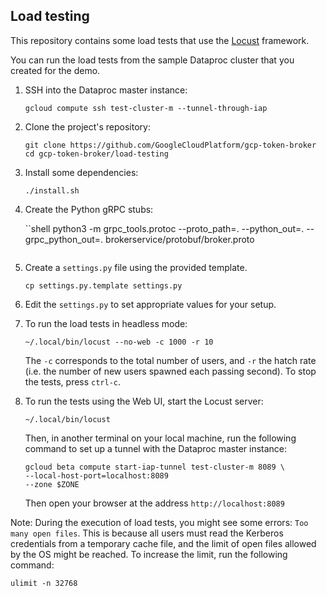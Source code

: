 ## Load testing

This repository contains some load tests that use the [Locust](https://locust.io/) framework.

You can run the load tests from the sample Dataproc cluster that you created for the demo.

1.  SSH into the Dataproc master instance:

    ```shell
    gcloud compute ssh test-cluster-m --tunnel-through-iap
    ```

2.  Clone the project's repository:

    ```shell
    git clone https://github.com/GoogleCloudPlatform/gcp-token-broker
    cd gcp-token-broker/load-testing
    ```

3.  Install some dependencies:

    ```shell
    ./install.sh
    ```

4.  Create the Python gRPC stubs:

    ``shell
    python3 -m grpc_tools.protoc --proto_path=. --python_out=. --grpc_python_out=. brokerservice/protobuf/broker.proto
    ```

5.  Create a `settings.py` file using the provided template.

    ```shell
    cp settings.py.template settings.py
    ```

6.  Edit the `settings.py` to set appropriate values for your setup.

7.  To run the load tests in headless mode:

    ```shell
    ~/.local/bin/locust --no-web -c 1000 -r 10
    ```
    The `-c` corresponds to the total number of users, and `-r` the hatch rate
    (i.e. the number of new users spawned each passing second). To stop the tests,
    press `ctrl-c`.

8.  To run the tests using the Web UI, start the Locust server:

    ```shell
    ~/.local/bin/locust
    ```
    Then, in another terminal on your local machine, run the following command to set up
    a tunnel with the Dataproc master instance:

    ```shell
    gcloud beta compute start-iap-tunnel test-cluster-m 8089 \
    --local-host-port=localhost:8089
    --zone $ZONE
    ```
    Then open your browser at the address `http://localhost:8089`

Note: During the execution of load tests, you might see some errors: `Too many open files`.
This is because all users must read the Kerberos credentials from a temporary cache file,
and the limit of open files allowed by the OS might be reached. To increase the limit, run
the following command:

```shell
ulimit -n 32768
```
